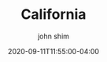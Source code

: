 ---
date: 2020-09-11T11:55:00-04:00
title: "California"
ab: "CA"
seo_title: "Contact California Governor"
description: Contact California Governor
author: john shim
url: /california/
weight: 1
---